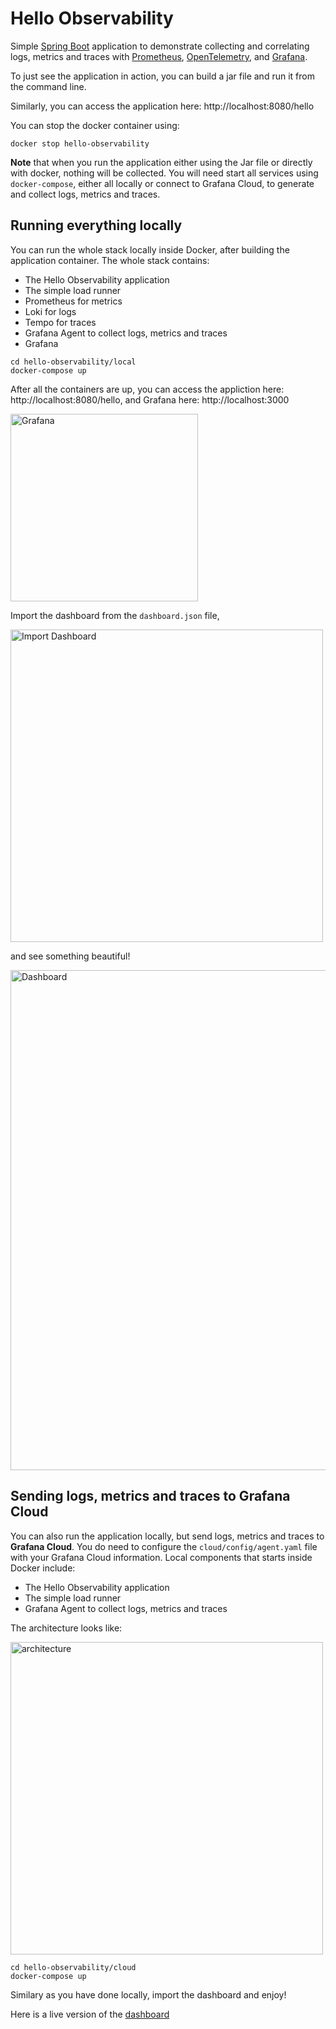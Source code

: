 # Hello Observability
Simple [Spring Boot](https://spring.io/guides/gs/spring-boot) application to demonstrate collecting and correlating logs, metrics and traces with [Prometheus](https://prometheus.io/), [OpenTelemetry](https://opentelemetry.io/), and [Grafana](https://grafana.com/).

To just see the application in action, you can build a jar file and run it from the command line.

Similarly, you can access the application here: http://localhost:8080/hello

You can stop the docker container using:

```
docker stop hello-observability
```

**Note** that when you run the application either using the Jar file or directly with docker, nothing will be collected. You will need start all services using `docker-compose`, either all locally or connect to Grafana Cloud, to generate and collect logs, metrics and traces.

## Running everything locally

You can run the whole stack locally inside Docker, after building the application container. The whole stack contains:

- The Hello Observability application
- The simple load runner
- Prometheus for metrics
- Loki for logs
- Tempo for traces
- Grafana Agent to collect logs, metrics and traces
- Grafana

```
cd hello-observability/local
docker-compose up
```
After all the containers are up, you can access the appliction here: http://localhost:8080/hello, and Grafana here: http://localhost:3000

<img alt="Grafana" src="./images/grafana-local.png" width="300">

Import the dashboard from the `dashboard.json` file,

<img alt="Import Dashboard" src="./images/dashboard-import.png" width="500">

and see something beautiful!
 
<img alt="Dashboard" src="./images/dashboard.png" width="800">


## Sending logs, metrics and traces to Grafana Cloud

You can also run the application locally, but send logs, metrics and traces to **Grafana Cloud**. You do need to configure the `cloud/config/agent.yaml` file with your Grafana Cloud information. Local components that starts inside Docker include:

- The Hello Observability application
- The simple load runner
- Grafana Agent to collect logs, metrics and traces

The architecture looks like: 

<img alt="architecture" src="./images/architecture.png" width="500">

```
cd hello-observability/cloud
docker-compose up
```

Similary as you have done locally, import the dashboard and enjoy!

Here is a live version of the [dashboard](https://se-demo.grafana.net/d/UjJzQ1L7k/hello-observability?orgId=1)

